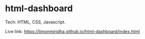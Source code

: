 # html-dashboard

Tech: HTML, CSS, Javascript.

Live link: https://limonmiridha.github.io/html-dashboard/index.html

